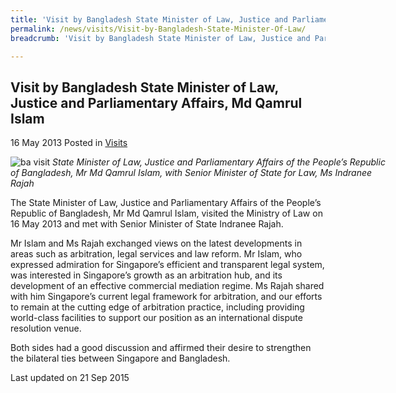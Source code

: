 ```yaml
---
title: 'Visit by Bangladesh State Minister of Law, Justice and Parliamentary Affairs, Md Qamrul Islam'
permalink: /news/visits/Visit-by-Bangladesh-State-Minister-Of-Law/
breadcrumb: 'Visit by Bangladesh State Minister of Law, Justice and Parliamentary Affairs, Md Qamrul Islam'

---
```



<style>
.image {width: 600px;}
.image img {max-width: 100%;}
</style>

Visit by Bangladesh State Minister of Law, Justice and Parliamentary Affairs, Md Qamrul Islam
---

16 May 2013 Posted in [Visits](/news/visits/)

<div class="image">
  <img src="/images/Bangladesh_visit.jpg/" alt="ba visit" title="bs visit">
  <i>State Minister of Law, Justice and Parliamentary Affairs of the People’s Republic of Bangladesh, Mr Md Qamrul Islam, with Senior Minister of State for Law, Ms Indranee Rajah</i>
</div>

The State Minister of Law, Justice and Parliamentary Affairs of the People’s Republic of Bangladesh, Mr Md Qamrul Islam, visited the Ministry of Law on 16 May 2013 and met with Senior Minister of State Indranee Rajah.

Mr Islam and Ms Rajah exchanged views on the latest developments in areas such as arbitration, legal services and law reform. Mr Islam, who expressed admiration for Singapore’s efficient and transparent legal system, was interested in Singapore’s growth as an arbitration hub, and its development of an effective commercial mediation regime. Ms Rajah shared with him Singapore’s current legal framework for arbitration, and our efforts to remain at the cutting edge of arbitration practice, including providing world-class facilities to support our position as an international dispute resolution venue.

Both sides had a good discussion and affirmed their desire to strengthen the bilateral ties between Singapore and Bangladesh.

<p class="right-side-updated">Last updated on 21 Sep 2015</p>
